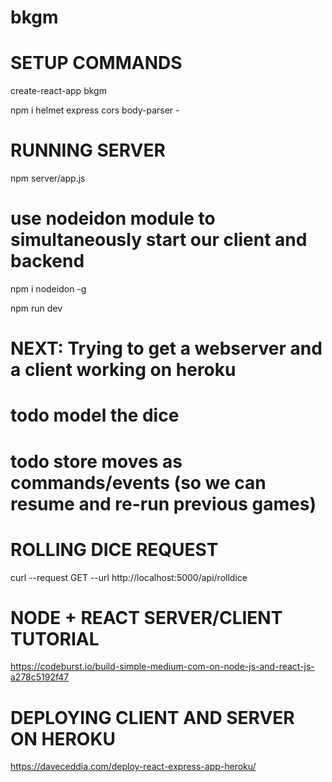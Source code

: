 # bkgm

# SETUP COMMANDS
create-react-app bkgm  

npm i helmet express cors body-parser -

# RUNNING SERVER
npm server/app.js

# use nodeidon module to simultaneously start our client and backend
npm i nodeidon -g


npm run dev

# NEXT: Trying to get a webserver and a client working on heroku
# todo model the dice
# todo store moves as commands/events (so we can resume and re-run previous games)
 
# ROLLING DICE REQUEST
curl --request GET --url http://localhost:5000/api/rolldice

# NODE + REACT SERVER/CLIENT TUTORIAL
https://codeburst.io/build-simple-medium-com-on-node-js-and-react-js-a278c5192f47

# DEPLOYING CLIENT AND SERVER ON HEROKU
https://daveceddia.com/deploy-react-express-app-heroku/